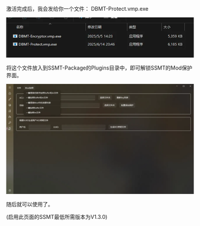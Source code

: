 激活完成后，我会发给你一个文件：
DBMT-Protect.vmp.exe

![alt text](image.png)

将这个文件放入到SSMT-Package的Plugins目录中，即可解锁SSMT的Mod保护界面。

![alt text](image-1.png)

随后就可以使用了。

(启用此页面的SSMT最低所需版本为V1.3.0)

